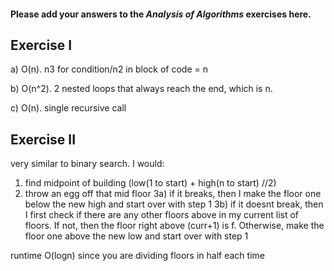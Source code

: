 #### Please add your answers to the ***Analysis of  Algorithms*** exercises here.

## Exercise I

a) O(n).  n3 for condition/n2 in block of code = n


b) O(n^2).  2 nested loops that always reach the end, which is n. 


c) O(n).  single recursive call

## Exercise II

very similar to binary search.  I would:

1) find midpoint of building (low(1 to start) + high(n to start) //2)
2) throw an egg off that mid floor
3a) if it breaks, then I make the floor one below the new high and start over with step 1
3b) if it doesnt break, then I first check if there are any other floors above in my current list of floors. If not, then the floor right above (curr+1) is f.  Otherwise, make the floor one above the new low and start over with step 1

runtime O(logn) since you are dividing floors in half each time

